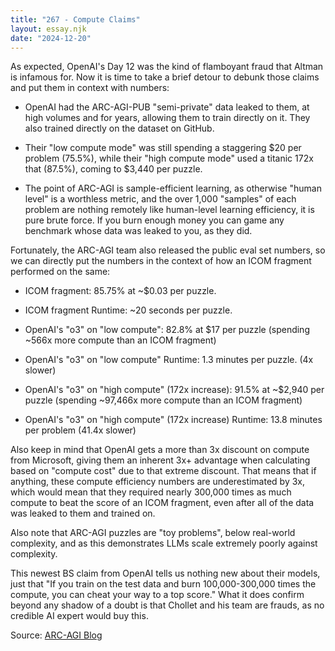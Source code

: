```yaml
---
title: "267 - Compute Claims"
layout: essay.njk
date: "2024-12-20"
---
```


As expected, OpenAI's Day 12 was the kind of flamboyant fraud that Altman is infamous for. Now it is time to take a brief detour to debunk those claims and put them in context with numbers:

- OpenAI had the ARC-AGI-PUB "semi-private" data leaked to them, at high volumes and for years, allowing them to train directly on it. They also trained directly on the dataset on GitHub.

- Their "low compute mode" was still spending a staggering $20 per problem (75.5%), while their "high compute mode" used a titanic 172x that (87.5%), coming to $3,440 per puzzle.

- The point of ARC-AGI is sample-efficient learning, as otherwise "human level" is a worthless metric, and the over 1,000 "samples" of each problem are nothing remotely like human-level learning efficiency, it is pure brute force. If you burn enough money you can game any benchmark whose data was leaked to you, as they did.

Fortunately, the ARC-AGI team also released the public eval set numbers, so we can directly put the numbers in the context of how an ICOM fragment performed on the same:

- ICOM fragment: 85.75% at ~$0.03 per puzzle.

- ICOM fragment Runtime: ~20 seconds per puzzle.

- OpenAI's "o3" on "low compute": 82.8% at $17 per puzzle (spending ~566x more compute than an ICOM fragment)

- OpenAI's "o3" on "low compute" Runtime: 1.3 minutes per puzzle. (4x slower)

- OpenAI's "o3" on "high compute" (172x increase): 91.5% at ~$2,940 per puzzle (spending ~97,466x more compute than an ICOM fragment)

- OpenAI's "o3" on "high compute" (172x increase) Runtime: 13.8 minutes per problem (41.4x slower)

Also keep in mind that OpenAI gets a more than 3x discount on compute from Microsoft, giving them an inherent 3x+ advantage when calculating based on "compute cost" due to that extreme discount. That means that if anything, these compute efficiency numbers are underestimated by 3x, which would mean that they required nearly 300,000 times as much compute to beat the score of an ICOM fragment, even after all of the data was leaked to them and trained on.

Also note that ARC-AGI puzzles are "toy problems", below real-world complexity, and as this demonstrates LLMs scale extremely poorly against complexity.

This newest BS claim from OpenAI tells us nothing new about their models, just that "If you train on the test data and burn 100,000-300,000 times the compute, you can cheat your way to a top score." What it does confirm beyond any shadow of a doubt is that Chollet and his team are frauds, as no credible AI expert would buy this.

Source: [ARC-AGI Blog](https://arcprize.org/blog/oai-o3-pub-breakthrough)
